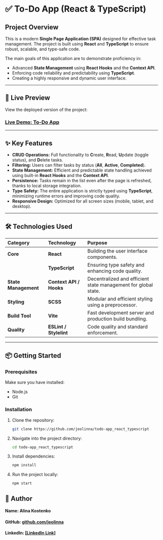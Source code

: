 # ✅ To-Do App (React & TypeScript)

## Project Overview

This is a modern **Single Page Application (SPA)** designed for effective task management. The project is built using **React** and **TypeScript** to ensure robust, scalable, and type-safe code.

The main goals of this application are to demonstrate proficiency in:

- Advanced **State Management** using **React Hooks** and the **Context API**.
- Enforcing code reliability and predictability using **TypeScript**.
- Creating a highly responsive and dynamic user interface.

---

## 🔗 Live Preview

View the deployed version of the project:

### [**Live Demo: To-Do App**](https://jeolinna.github.io/todo-app_react_typescript/)

---

## ✨ Key Features

- **CRUD Operations:** Full functionality to **C**reate, **R**ead, **U**pdate (toggle status), and **D**elete tasks.
- **Filtering:** Users can filter tasks by status (**All**, **Active**, **Completed**).
- **State Management:** Efficient and predictable state handling achieved using built-in **React Hooks** and the **Context API**.
- **Persistence:** Tasks remain in the list even after the page is refreshed, thanks to local storage integration.
- **Type Safety:** The entire application is strictly typed using **TypeScript**, minimizing runtime errors and improving code quality.
- **Responsive Design:** Optimized for all screen sizes (mobile, tablet, and desktop).

---

## 🛠️ Technologies Used

| Category             | Technology              | Purpose                                                        |
| :------------------- | :---------------------- | :------------------------------------------------------------- |
| **Core**             | **React**               | Building the user interface components.                        |
|                      | **TypeScript**          | Ensuring type safety and enhancing code quality.               |
| **State Management** | **Context API / Hooks** | Decentralized and efficient state management for global state. |
| **Styling**          | **SCSS**                | Modular and efficient styling using a preprocessor.            |
| **Build Tool**       | **Vite**                | Fast development server and production build bundling.         |
| **Quality**          | **ESLint / Stylelint**  | Code quality and standard enforcement.                         |

---

## 📦 Getting Started

### Prerequisites

Make sure you have installed:

- Node.js
- Git

### Installation

1. Clone the repository:

   ```bash
   git clone https://github.com/jeolinna/todo-app_react_typescript
   ```

2. Navigate into the project directory:

   ```bash
   cd todo-app_react_typescript
   ```

3. Install dependencies:

   ```bash
   npm install
   ```

4. Run the project locally:

   ```bash
   npm start
   ```

## 👤 Author

#### Name: Alina Kostenko

#### GitHub: [github.com/jeolinna](https://github.com/jeolinna)

#### LinkedIn: [\[LinkedIn Link\]](https://www.linkedin.com/in/alina-kostenko-42992527b/?trk=opento_sprofile_topcard)
